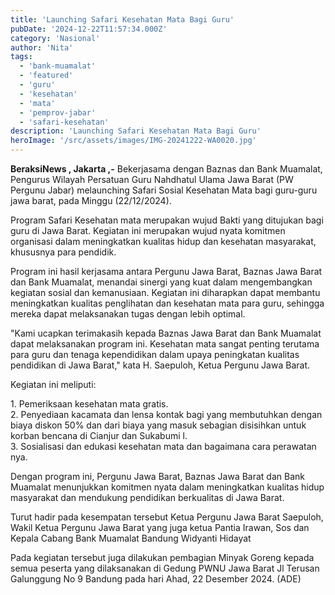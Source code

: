 ```yaml
---
title: 'Launching Safari Kesehatan Mata Bagi Guru'
pubDate: '2024-12-22T11:57:34.000Z'
category: 'Nasional'
author: 'Nita'
tags:
  - 'bank-muamalat'
  - 'featured'
  - 'guru'
  - 'kesehatan'
  - 'mata'
  - 'pemprov-jabar'
  - 'safari-kesehatan'
description: 'Launching Safari Kesehatan Mata Bagi Guru'
heroImage: '/src/assets/images/IMG-20241222-WA0020.jpg'
---
```


**BeraksiNews , Jakarta ,-** Bekerjasama dengan Baznas dan Bank Muamalat, Pengurus Wilayah Persatuan Guru Nahdhatul Ulama Jawa Barat (PW Pergunu Jabar) melaunching Safari Sosial Kesehatan Mata bagi guru-guru jawa barat, pada Minggu (22/12/2024).

Program Safari Kesehatan mata merupakan wujud Bakti yang ditujukan bagi guru di Jawa Barat. Kegiatan ini merupakan wujud nyata komitmen organisasi dalam meningkatkan kualitas hidup dan kesehatan masyarakat, khususnya para pendidik.

Program ini hasil kerjasama antara Pergunu Jawa Barat, Baznas Jawa Barat dan Bank Muamalat, menandai sinergi yang kuat dalam mengembangkan kegiatan sosial dan kemanusiaan. Kegiatan ini diharapkan dapat membantu meningkatkan kualitas penglihatan dan kesehatan mata para guru, sehingga mereka dapat melaksanakan tugas dengan lebih optimal.

"Kami ucapkan terimakasih kepada Baznas Jawa Barat dan Bank Muamalat dapat melaksanakan program ini. Kesehatan mata sangat penting terutama para guru dan tenaga kependidikan dalam upaya peningkatan kualitas pendidikan di Jawa Barat," kata H. Saepuloh, Ketua Pergunu Jawa Barat.

Kegiatan ini meliputi:

1\. Pemeriksaan kesehatan mata gratis.  
2\. Penyediaan kacamata dan lensa kontak bagi yang membutuhkan dengan biaya diskon 50% dan dari biaya yang masuk sebagian disisihkan untuk korban bencana di Cianjur dan Sukabumi l.  
3\. Sosialisasi dan edukasi kesehatan mata dan bagaimana cara perawatan nya.

Dengan program ini, Pergunu Jawa Barat, Baznas Jawa Barat dan Bank Muamalat menunjukkan komitmen nyata dalam meningkatkan kualitas hidup masyarakat dan mendukung pendidikan berkualitas di Jawa Barat.

Turut hadir pada kesempatan tersebut Ketua Pergunu Jawa Barat Saepuloh, Wakil Ketua Pergunu Jawa Barat yang juga ketua Pantia Irawan, Sos dan Kepala Cabang Bank Muamalat Bandung Widyanti Hidayat

Pada kegiatan tersebut juga dilakukan pembagian Minyak Goreng kepada semua peserta yang dilaksanakan di Gedung PWNU Jawa Barat Jl Terusan Galunggung No 9 Bandung pada hari Ahad, 22 Desember 2024. (ADE)
